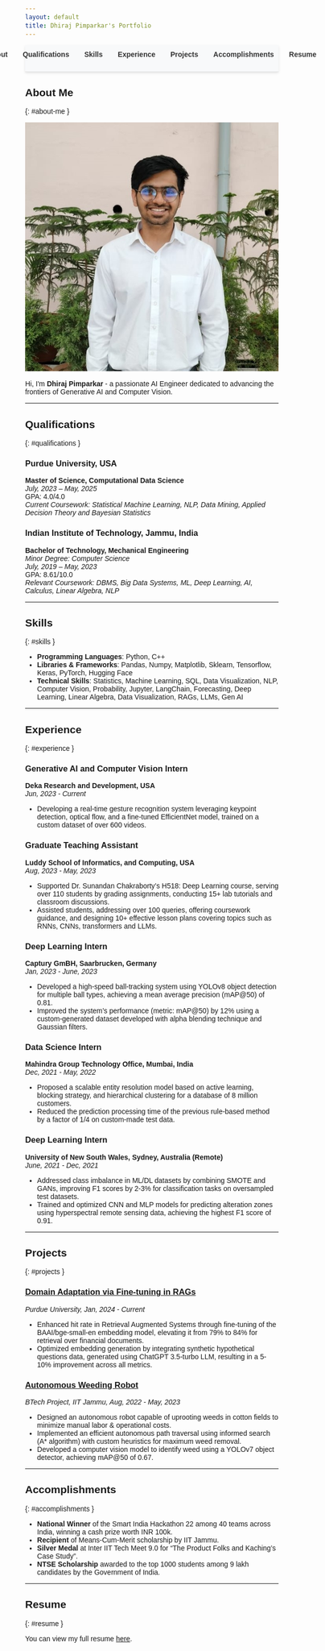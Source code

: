 ```yaml
---
layout: default
title: Dhiraj Pimparkar's Portfolio
---
```


<style>
/* Style for full-width sticky navigation bar */
nav {
    position: sticky;
    top: 0;
    left: 0;
    width: 100%;
    background-color: #f8f9fa;
    padding: 10px 0;
    z-index: 1000;
    border-bottom: 1px solid #e0e0e0;
    box-shadow: 0 2px 5px rgba(0,0,0,0.1);
    margin-bottom: 20px; /* Add some space below the nav */
}
nav ul {
    list-style: none;
    margin: 0;
    padding: 0;
    display: flex;
    justify-content: center; /* Center the navigation items */
}
nav ul li {
    margin: 0 15px;
}
nav ul li a {
    text-decoration: none;
    color: #333;
    font-weight: bold;
}
nav ul li a:hover {
    text-decoration: underline;
}
body {
    margin: 0;
    font-family: Arial, sans-serif;
}
</style>

<nav>
  <ul>
    <li><a href="#about-me">About Me</a></li>
    <li><a href="#qualifications">Qualifications</a></li>
    <li><a href="#skills">Skills</a></li>
    <li><a href="#experience">Experience</a></li>
    <li><a href="#projects">Projects</a></li>
    <li><a href="#accomplishments">Accomplishments</a></li>
    <li><a href="#resume">Resume</a></li>
  </ul>
</nav>

## About Me
{: #about-me }

![Dhiraj Pimparkar](assets\imgs\Linkedin.jpg)

Hi, I'm **Dhiraj Pimparkar** - a passionate AI Engineer dedicated to advancing the frontiers of Generative AI and Computer Vision.

---

## Qualifications
{: #qualifications }

### Purdue University, USA
**Master of Science, Computational Data Science**  
*July, 2023 – May, 2025*  
GPA: 4.0/4.0  
_Current Coursework: Statistical Machine Learning, NLP, Data Mining, Applied Decision Theory and Bayesian Statistics_

### Indian Institute of Technology, Jammu, India
**Bachelor of Technology, Mechanical Engineering**  
_Minor Degree: Computer Science_  
*July, 2019 – May, 2023*  
GPA: 8.61/10.0  
_Relevant Coursework: DBMS, Big Data Systems, ML, Deep Learning, AI, Calculus, Linear Algebra, NLP_

---

## Skills
{: #skills }

- **Programming Languages**: Python, C++
- **Libraries & Frameworks**: Pandas, Numpy, Matplotlib, Sklearn, Tensorflow, Keras, PyTorch, Hugging Face
- **Technical Skills**: Statistics, Machine Learning, SQL, Data Visualization, NLP, Computer Vision, Probability, Jupyter, LangChain, Forecasting, Deep Learning, Linear Algebra, Data Visualization, RAGs, LLMs, Gen AI

---

## Experience
{: #experience }

### Generative AI and Computer Vision Intern
**Deka Research and Development, USA**  
*Jun, 2023 - Current*  
- Developing a real-time gesture recognition system leveraging keypoint detection, optical flow, and a fine-tuned EfficientNet model, trained on a custom dataset of over 600 videos.

### Graduate Teaching Assistant
**Luddy School of Informatics, and Computing, USA**  
*Aug, 2023 - May, 2023*  
- Supported Dr. Sunandan Chakraborty’s H518: Deep Learning course, serving over 110 students by grading assignments, conducting 15+ lab tutorials and classroom discussions.
- Assisted students, addressing over 100 queries, offering coursework guidance, and designing 10+ effective lesson plans covering topics such as RNNs, CNNs, transformers and LLMs.

### Deep Learning Intern
**Captury GmBH, Saarbrucken, Germany**  
*Jan, 2023 - June, 2023*  
- Developed a high-speed ball-tracking system using YOLOv8 object detection for multiple ball types, achieving a mean average precision (mAP@50) of 0.81.
- Improved the system’s performance (metric: mAP@50) by 12% using a custom-generated dataset developed with alpha blending technique and Gaussian filters.

### Data Science Intern
**Mahindra Group Technology Office, Mumbai, India**  
*Dec, 2021 - May, 2022*  
- Proposed a scalable entity resolution model based on active learning, blocking strategy, and hierarchical clustering for a database of 8 million customers.
- Reduced the prediction processing time of the previous rule-based method by a factor of 1/4 on custom-made test data.

### Deep Learning Intern
**University of New South Wales, Sydney, Australia (Remote)**  
*June, 2021 - Dec, 2021*  
- Addressed class imbalance in ML/DL datasets by combining SMOTE and GANs, improving F1 scores by 2-3% for classification tasks on oversampled test datasets.
- Trained and optimized CNN and MLP models for predicting alteration zones using hyperspectral remote sensing data, achieving the highest F1 score of 0.91.

---

## Projects
{: #projects }

### [Domain Adaptation via Fine-tuning in RAGs](projects/domain-adaptation-rags.md)
*Purdue University, Jan, 2024 - Current*  
- Enhanced hit rate in Retrieval Augmented Systems through fine-tuning of the BAAI/bge-small-en embedding model, elevating it from 79% to 84% for retrieval over financial documents.
- Optimized embedding generation by integrating synthetic hypothetical questions data, generated using ChatGPT 3.5-turbo LLM, resulting in a 5-10% improvement across all metrics.

### [Autonomous Weeding Robot](projects/autonomous-weeding-robot.md)
*BTech Project, IIT Jammu, Aug, 2022 - May, 2023*  
- Designed an autonomous robot capable of uprooting weeds in cotton fields to minimize manual labor & operational costs.
- Implemented an efficient autonomous path traversal using informed search (A* algorithm) with custom heuristics for maximum weed removal.
- Developed a computer vision model to identify weed using a YOLOv7 object detector, achieving mAP@50 of 0.67.

---

## Accomplishments
{: #accomplishments }

- **National Winner** of the Smart India Hackathon 22 among 40 teams across India, winning a cash prize worth INR 100k.
- **Recipient** of Means-Cum-Merit scholarship by IIT Jammu.
- **Silver Medal** at Inter IIT Tech Meet 9.0 for “The Product Folks and Kaching’s Case Study”.
- **NTSE Scholarship** awarded to the top 1000 students among 9 lakh candidates by the Government of India.

---

## Resume
{: #resume }

You can view my full resume [here](your-resume-url.pdf).
